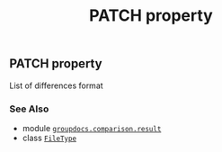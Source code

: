 ﻿---
title: PATCH property
second_title: GroupDocs.Comparison for Python via .NET API References
description: 
type: docs
url: /python-net/groupdocs.comparison.result/filetype/patch/
is_root: false
weight: 980
---

## PATCH property


List of differences format

### See Also
* module [`groupdocs.comparison.result`](../../)
* class [`FileType`](/comparison/python-net/groupdocs.comparison.result/filetype)
